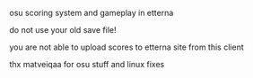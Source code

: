 osu scoring system and gameplay in etterna

do not use your old save file!

you are not able to upload scores to etterna site from this client

thx matveiqaa for osu stuff and linux fixes 
